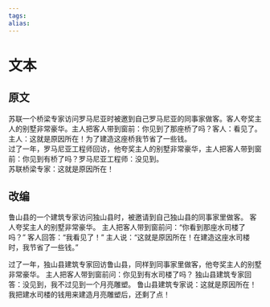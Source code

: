 ```yaml
---
tags: 
alias:
---
```

# 文本
## 原文

苏联一个桥梁专家访问罗马尼亚时被邀到自己罗马尼亚的同事家做客。客人夸奖主人的别墅非常豪华。主人把客人带到窗前：你见到了那座桥了吗？客人：看见了。主人：这就是原因所在！为了建造这座桥我节省了一些钱。  
过了一年，罗马尼亚工程师回访，他夸奖主人的别墅非常豪华，主人把客人带到窗前：你见到有桥了吗？罗马尼亚工程师：没见到。  
苏联桥梁专家：这就是原因所在！

## 改编

鲁山县的一个建筑专家访问独山县时，被邀请到自己独山县的同事家里做客。
客人夸奖主人的别墅非常豪华。
主人把客人带到窗前问：“你看到那座水司楼了吗？”
客人回答：“我看见了！”
主人说：“这就是原因所在！在建造这座水司楼时，我节省了一些钱。”

过了一年，独山县建筑专家回访鲁山县，同样到同事家里做客，他夸奖主人的别墅非常豪华。
主人把客人带到窗前问：你见到有水司楼了吗？
独山县建筑专家回答：没见到，我不过见到一个月亮雕塑。
鲁山县建筑专家说：这就是原因所在！我把建水司楼的钱用来建造月亮雕塑后，还剩了点！


